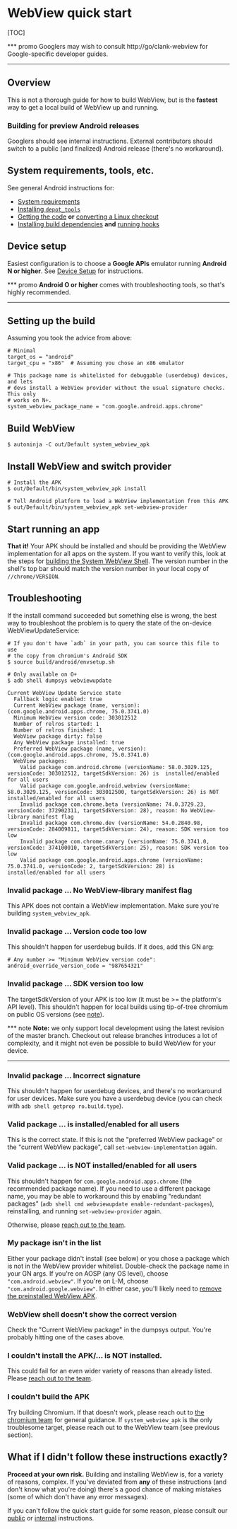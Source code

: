 # WebView quick start

[TOC]

*** promo
Googlers may wish to consult http://go/clank-webview for Google-specific
developer guides.
***

## Overview

This is not a thorough guide for how to build WebView, but is the **fastest**
way to get a local build of WebView up and running.

### Building for preview Android releases

Googlers should see internal instructions. External contributors should switch
to a public (and finalized) Android release (there's no workaround).

## System requirements, tools, etc.

See general Android instructions for:

* [System
  requirements](/docs/android_build_instructions.md#System-requirements)
* [Installing `depot_tools`](/docs/android_build_instructions.md#install)
* [Getting the code](/docs/android_build_instructions.md#get-the-code) **or**
  [converting a Linux
  checkout](/docs/android_build_instructions.md#converting-an-existing-linux-checkout)
* [Installing build
  dependencies](/docs/android_build_instructions.md#install-additional-build-dependencies)
  **and** [running hooks](/docs/android_build_instructions.md#run-the-hooks)

## Device setup

Easiest configuration is to choose a **Google APIs** emulator running **Android
N or higher**. See [Device Setup](./device-setup.md) for instructions.

*** promo
**Android O or higher** comes with troubleshooting tools, so that's highly
recommended.
***

## Setting up the build

Assuming you took the advice from above:

```gn
# Minimal
target_os = "android"
target_cpu = "x86"  # Assuming you chose an x86 emulator

# This package name is whitelisted for debuggable (userdebug) devices, and lets
# devs install a WebView provider without the usual signature checks. This only
# works on N+.
system_webview_package_name = "com.google.android.apps.chrome"
```

## Build WebView

```shell
$ autoninja -C out/Default system_webview_apk
```

## Install WebView and switch provider

```shell
# Install the APK
$ out/Default/bin/system_webview_apk install

# Tell Android platform to load a WebView implementation from this APK
$ out/Default/bin/system_webview_apk set-webview-provider
```

## Start running an app

**That it!** Your APK should be installed and should be providing the WebView
implementation for all apps on the system. If you want to verify this, look at
the steps for [building the System WebView Shell](./webview-shell.md). The
version number in the shell's top bar should match the version number in your
local copy of `//chrome/VERSION`.

## Troubleshooting

If the install command succeeded but something else is wrong, the best way to
troubleshoot the problem is to query the state of the on-device
WebViewUpdateService:

```shell
# If you don't have `adb` in your path, you can source this file to use
# the copy from chromium's Android SDK
$ source build/android/envsetup.sh

# Only available on O+
$ adb shell dumpsys webviewupdate

Current WebView Update Service state
  Fallback logic enabled: true
  Current WebView package (name, version): (com.google.android.apps.chrome, 75.0.3741.0)
  Minimum WebView version code: 303012512
  Number of relros started: 1
  Number of relros finished: 1
  WebView package dirty: false
  Any WebView package installed: true
  Preferred WebView package (name, version): (com.google.android.apps.chrome, 75.0.3741.0)
  WebView packages:
    Valid package com.android.chrome (versionName: 58.0.3029.125, versionCode: 303012512, targetSdkVersion: 26) is  installed/enabled for all users
    Valid package com.google.android.webview (versionName: 58.0.3029.125, versionCode: 303012500, targetSdkVersion: 26) is NOT installed/enabled for all users
    Invalid package com.chrome.beta (versionName: 74.0.3729.23, versionCode: 372902311, targetSdkVersion: 28), reason: No WebView-library manifest flag
    Invalid package com.chrome.dev (versionName: 54.0.2840.98, versionCode: 284009811, targetSdkVersion: 24), reason: SDK version too low
    Invalid package com.chrome.canary (versionName: 75.0.3741.0, versionCode: 374100010, targetSdkVersion: 25), reason: SDK version too low
    Valid package com.google.android.apps.chrome (versionName: 75.0.3741.0, versionCode: 2, targetSdkVersion: 28) is  installed/enabled for all users
```

### Invalid package ... No WebView-library manifest flag

This APK does not contain a WebView implementation. Make sure you're building
`system_webview_apk`.

### Invalid package ... Version code too low

This shouldn't happen for userdebug builds. If it does, add this GN arg:

```gn
# Any number >= "Minimum WebView version code":
android_override_version_code = "987654321"
```

### Invalid package ... SDK version too low

The targetSdkVersion of your APK is too low (it must be >= the platform's API
level). This shouldn't happen for local builds using tip-of-tree chromium on
public OS versions (see [note](#Building-for-preview-Android-releases)).

*** note
**Note:** we only support local development using the latest revision of the
master branch. Checkout out release branches introduces a lot of complexity, and
it might not even be possible to build WebView for your device.
***

### Invalid package ... Incorrect signature

This shouldn't happen for userdebug devices, and there's no workaround for user
devices. Make sure you have a userdebug device (you can check with `adb shell
getprop ro.build.type`).

### Valid package ... **is**  installed/enabled for all users

This is the correct state. If this is not the "preferred WebView package" or the
"current WebView package", call `set-webview-implementation` again.

### Valid package ... **is NOT** installed/enabled for all users

This shouldn't happen for `com.google.android.apps.chrome` (the recommended
package name). If you need to use a different package name, you may be able to
workaround this by enabling "redundant packages" (`adb shell cmd webviewupdate
enable-redundant-packages`), reinstalling, and running `set-webview-provider`
again.

Otherwise, please [reach out to the team][1].

### My package isn't in the list

Either your package didn't install (see below) or you chose a package which is
not in the WebView provider whitelist. Double-check the package name in your GN
args. If you're on AOSP (any OS level), choose
`"com.android.webview"`. If you're on L-M, choose
`"com.android.google.webview"`. In either case, you'll likely need to [remove
the preinstalled WebView
APK](/android_webview/tools/remove_preinstalled_webview.py).

### WebView shell doesn't show the correct version

Check the "Current WebView package" in the dumpsys output. You're probably
hitting one of the cases above.

### I couldn't install the APK/... is NOT installed.

This could fail for an even wider variety of reasons than already listed. Please
[reach out to the team][1].

### I couldn't **build** the APK

Try building Chromium. If that doesn't work, please reach out to [the chromium
team](https://groups.google.com/a/chromium.org/forum/#!forum/chromium-dev) for
general guidance. If `system_webview_apk` is the only troublesome target, please
reach out to the WebView team (see previous section).

## What if I didn't follow these instructions exactly?

**Proceed at your own risk.** Building and installing WebView is, for a variety
of reasons, complex. If you've deviated from **any** of these instructions (and
don't know what you're doing) there's a good chance of making mistakes (some of
which don't have any error messages).

If you can't follow the quick start guide for some reason, please consult our
[public](https://www.chromium.org/developers/how-tos/build-instructions-android-webview)
or [internal](http://go/clank-webview) instructions.

[1]: https://groups.google.com/a/chromium.org/forum/#!forum/android-webview-dev

